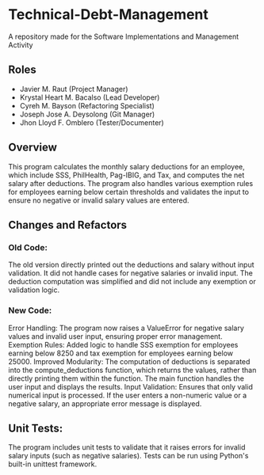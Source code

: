 # Technical-Debt-Management
A repository made for the Software Implementations and Management Activity

## Roles
- Javier M. Raut (Project Manager)
- Krystal Heart M. Bacalso (Lead Developer)
- Cyreh M. Bayson (Refactoring Specialist)
- Joseph Jose A. Deysolong (Git Manager)
- Jhon Lloyd F. Omblero (Tester/Documenter)

## Overview
This program calculates the monthly salary deductions for an employee, which include SSS, PhilHealth, Pag-IBIG, and Tax, and computes the net salary after deductions. The program also handles various exemption rules for employees earning below certain thresholds and validates the input to ensure no negative or invalid salary values are entered.


## Changes and Refactors
### Old Code:
The old version directly printed out the deductions and salary without input validation.
It did not handle cases for negative salaries or invalid input.
The deduction computation was simplified and did not include any exemption or validation logic.

### New Code:
Error Handling: The program now raises a ValueError for negative salary values and invalid user input, ensuring proper error management.
Exemption Rules: Added logic to handle SSS exemption for employees earning below 8250 and tax exemption for employees earning below 25000.
Improved Modularity: The computation of deductions is separated into the compute_deductions function, which returns the values, rather than directly printing them within the function. The main function handles the user input and displays the results.
Input Validation: Ensures that only valid numerical input is processed. If the user enters a non-numeric value or a negative salary, an appropriate error message is displayed.

## Unit Tests:
The program includes unit tests to validate that it raises errors for invalid salary inputs (such as negative salaries). Tests can be run using Python's built-in unittest framework.
